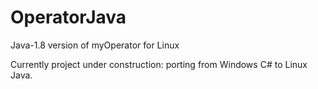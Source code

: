 # OperatorJava
Java-1.8 version of myOperator for Linux 

Currently project under construction: porting from Windows C# to Linux Java.

